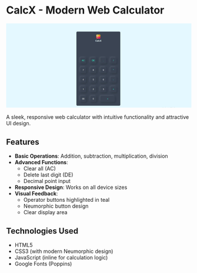 # CalcX - Modern Web Calculator

![CalcX Calculator Preview](./images/Calculator%20Preview.JPG)

A sleek, responsive web calculator with intuitive functionality and attractive UI design.

## Features

- **Basic Operations**: Addition, subtraction, multiplication, division
- **Advanced Functions**:
  - Clear all (AC)
  - Delete last digit (DE)
  - Decimal point input
- **Responsive Design**: Works on all device sizes
- **Visual Feedback**:
  - Operator buttons highlighted in teal
  - Neumorphic button design
  - Clear display area

## Technologies Used

- HTML5
- CSS3 (with modern Neumorphic design)
- JavaScript (inline for calculation logic)
- Google Fonts (Poppins)
